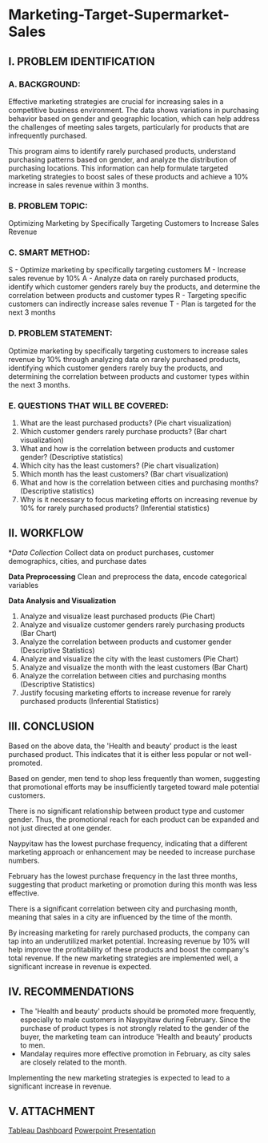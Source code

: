 # Marketing-Target-Supermarket-Sales

## I. PROBLEM IDENTIFICATION
### A. BACKGROUND:
Effective marketing strategies are crucial for increasing sales in a competitive business environment. The data shows variations in purchasing behavior based on gender and geographic location, which can help address the challenges of meeting sales targets, particularly for products that are infrequently purchased.

This program aims to identify rarely purchased products, understand purchasing patterns based on gender, and analyze the distribution of purchasing locations. This information can help formulate targeted marketing strategies to boost sales of these products and achieve a 10% increase in sales revenue within 3 months.

### B. PROBLEM TOPIC:
Optimizing Marketing by Specifically Targeting Customers to Increase Sales Revenue

### C. SMART METHOD:
S - Optimize marketing by specifically targeting customers
M - Increase sales revenue by 10%
A - Analyze data on rarely purchased products, identify which customer genders rarely buy the products, and determine the correlation between products and customer types
R - Targeting specific customers can indirectly increase sales revenue
T - Plan is targeted for the next 3 months

###  D. PROBLEM STATEMENT:
Optimize marketing by specifically targeting customers to increase sales revenue by 10% through analyzing data on rarely purchased products, identifying which customer genders rarely buy the products, and determining the correlation between products and customer types within the next 3 months.

### E. QUESTIONS THAT WILL BE COVERED:
1. What are the least purchased products? (Pie chart visualization)
2. Which customer genders rarely purchase products? (Bar chart visualization)
3. What and how is the correlation between products and customer gender? (Descriptive statistics)
4. Which city has the least customers? (Pie chart visualization)
5. Which month has the least customers? (Bar chart visualization)
6. What and how is the correlation between cities and purchasing months? (Descriptive statistics)
7. Why is it necessary to focus marketing efforts on increasing revenue by 10% for rarely purchased products? (Inferential statistics)

## II. WORKFLOW
**Data Collection*
Collect data on product purchases, customer demographics, cities, and purchase dates

**Data Preprocessing**
Clean and preprocess the data, encode categorical variables

**Data Analysis and Visualization**
1. Analyze and visualize least purchased products (Pie Chart)
2. Analyze and visualize customer genders rarely purchasing products (Bar Chart)
3. Analyze the correlation between products and customer gender (Descriptive Statistics)
4. Analyze and visualize the city with the least customers (Pie Chart)
5. Analyze and visualize the month with the least customers (Bar Chart)
6. Analyze the correlation between cities and purchasing months (Descriptive Statistics)
7. Justify focusing marketing efforts to increase revenue for rarely purchased products (Inferential Statistics)

## III. CONCLUSION

Based on the above data, the 'Health and beauty' product is the least purchased product. This indicates that it is either less popular or not well-promoted.

Based on gender, men tend to shop less frequently than women, suggesting that promotional efforts may be insufficiently targeted toward male potential customers.

There is no significant relationship between product type and customer gender. Thus, the promotional reach for each product can be expanded and not just directed at one gender.

Naypyitaw has the lowest purchase frequency, indicating that a different marketing approach or enhancement may be needed to increase purchase numbers.

February has the lowest purchase frequency in the last three months, suggesting that product marketing or promotion during this month was less effective.

There is a significant correlation between city and purchasing month, meaning that sales in a city are influenced by the time of the month.

By increasing marketing for rarely purchased products, the company can tap into an underutilized market potential. Increasing revenue by 10% will help improve the profitability of these products and boost the company's total revenue. If the new marketing strategies are implemented well, a significant increase in revenue is expected.

## IV. RECOMMENDATIONS

- The 'Health and beauty' products should be promoted more frequently, especially to male customers in Naypyitaw during February. Since the purchase of product types is not strongly related to the gender of the buyer, the marketing team can introduce 'Health and beauty' products to men.
- Mandalay requires more effective promotion in February, as city sales are closely related to the month.

Implementing the new marketing strategies is expected to lead to a significant increase in revenue.

## V. ATTACHMENT
[Tableau Dashboard](https://public.tableau.com/views/SupermarketAnalysis_17176387050300/Dashboard1?:language=en-US&:sid=&:redirect=auth&:display_count=n&:origin=viz_share_link)
[Powerpoint Presentation](https://docs.google.com/presentation/d/1lFk3Z5z8Qq0UDNTEbgEo1AmwvSvY7nxDpdZkBEHAmUE/edit?usp=sharing)
